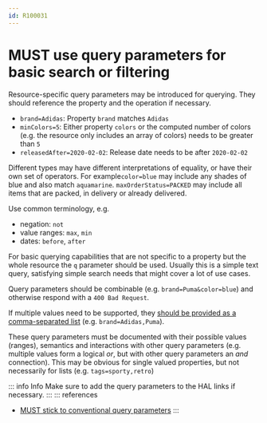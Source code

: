 ```yaml
---
id: R100031
---
```


# MUST use query parameters for basic search or filtering

Resource-specific query parameters may be introduced for querying.
They should reference the property and the operation if necessary.

- `brand=Adidas`: Property `brand` matches `Adidas`
- `minColors=5`: Either property `colors` or the computed number of colors (e.g. the resource only includes an array of colors) needs to be greater than `5`
- `releasedAfter=2020-02-02`: Release date needs to be after `2020-02-02`

Different types may have different interpretations of equality, or have their own set of operators.
For example`color=blue` may include any shades of blue and also match `aquamarine`. `maxOrderStatus=PACKED` may include all items that are packed, in delivery or already delivered.

Use common terminology, e.g.

- negation: `not`
- value ranges: `max`, `min`
- dates: `before`, `after`

For basic querying capabilities that are not specific to a property but the whole resource the `q` parameter should be used.
Usually this is a simple text query, satisfying simple search needs that might cover a lot of use cases.

Query parameters should be combinable (e.g. `brand=Puma&color=blue`) and otherwise respond with a `400 Bad Request`.

If multiple values need to be supported, they [should be provided as a comma-separated list](/guidelines/r000062) (e.g. `brand=Adidas,Puma`).

These query parameters must be documented with their possible values (ranges), semantics and interactions with other query parameters (e.g. multiple values form a logical _or_, but with other query parameters an _and_ connection).
This may be obvious for single valued properties, but not necessarily for lists (e.g. `tags=sporty,retro`)

::: info Info
Make sure to add the query parameters to the HAL links if necessary.
:::
::: references

- [MUST stick to conventional query parameters](/guidelines/r000049)
  :::
